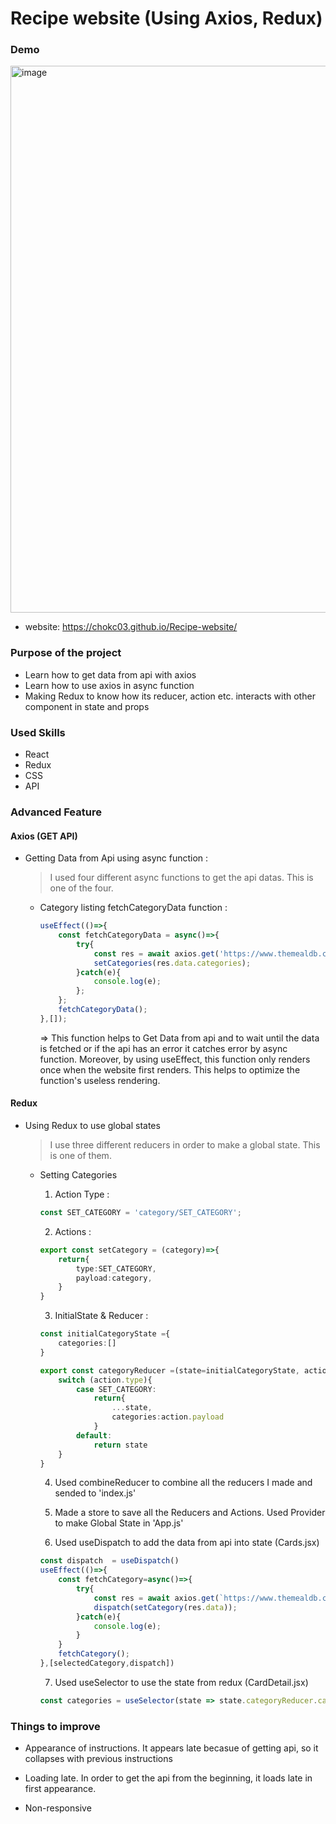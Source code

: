 # Recipe website (Using Axios, Redux)

### Demo

<img width="875" alt="image" src="https://user-images.githubusercontent.com/86751419/149062440-e89a4404-a2d6-48f1-85e9-d79968e81e01.png">

- website: https://chokc03.github.io/Recipe-website/

### Purpose of the project

- Learn how to get data from api with axios
- Learn how to use axios in async function
- Making Redux to know how its reducer, action etc. interacts with other component in state and props

### Used Skills

- React
- Redux
- CSS
- API

### Advanced Feature
#### Axios (GET API)

- Getting Data from Api using async function : 
    > I used four different async functions to get the api datas. This is one of the four.
    - Category listing 
        fetchCategoryData function  : 
        ```ts
        useEffect(()=>{
            const fetchCategoryData = async()=>{
                try{
                    const res = await axios.get('https://www.themealdb.com/api/json/v1/1/categories.php');
                    setCategories(res.data.categories);
                }catch(e){
                    console.log(e);
                };
            };
            fetchCategoryData();
       },[]);
        ```
        => This function helps to Get Data from api and to wait until the data is fetched or if the api has an error it catches error by async function. Moreover, by using useEffect, this function only renders once when the website first renders. This helps to optimize the function's useless rendering.

#### Redux

- Using Redux to use global states
    > I use three different reducers in order to make a global state. This is one of them.
    - Setting Categories
        1. Action Type : 
        ```ts
        const SET_CATEGORY = 'category/SET_CATEGORY';
        ```

        2. Actions : 
        ```ts
        export const setCategory = (category)=>{
            return{
                type:SET_CATEGORY,
                payload:category,
            }
        }
        ```

        3. InitialState & Reducer : 
        ```ts
        const initialCategoryState ={
            categories:[]
        }

        export const categoryReducer =(state=initialCategoryState, action)=>{
            switch (action.type){
                case SET_CATEGORY:
                    return{
                        ...state,
                        categories:action.payload
                    }
                default:
                    return state
            }
        }
        ```
        4. Used combineReducer to combine all the reducers I made and sended to 'index.js'

        5. Made a store to save all the Reducers and Actions. Used Provider to make Global State in 'App.js'

        6. Used useDispatch to add the data from api into state (Cards.jsx)
        ```ts
        const dispatch  = useDispatch()
        useEffect(()=>{
            const fetchCategory=async()=>{
                try{
                    const res = await axios.get(`https://www.themealdb.com/api/json/v1/1/filter.php?c=${selectedCategory}`)
                    dispatch(setCategory(res.data));
                }catch(e){
                    console.log(e);
                }
            }
            fetchCategory();   
        },[selectedCategory,dispatch])
        ```

        7. Used useSelector to use the state from redux (CardDetail.jsx)
        ```ts
        const categories = useSelector(state => state.categoryReducer.categories.meals);
        ```

### Things to improve

- Appearance of instructions. It appears late becasue of getting api, so it collapses with previous instructions

- Loading late. In order to get the api from the beginning, it loads late in first appearance.

- Non-responsive


